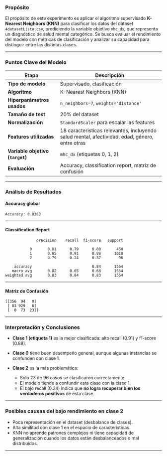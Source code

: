 
### Propósito

El propósito de este experimento es aplicar el algoritmo supervisado **K-Nearest Neighbors (KNN)** para clasificar los datos del dataset `4datasetListo.csv`, prediciendo la variable objetivo `mhc_dx`, que representa un diagnóstico de salud mental categórico. Se busca evaluar el rendimiento del modelo con métricas de clasificación y analizar su capacidad para distinguir entre las distintas clases.

---

### Puntos Clave del Modelo

| Etapa                            | Descripción                                                                                    |
| -------------------------------- | ---------------------------------------------------------------------------------------------- |
| **Tipo de modelo**               | Supervisado, clasificación                                                                     |
| **Algoritmo**                    | K-Nearest Neighbors (KNN)                                                                      |
| **Hiperparámetros usados**       | `n_neighbors=7`, `weights='distance'`                                                          |
| **Tamaño de test**               | 20% del dataset                                                                                |
| **Normalización**                | `StandardScaler` para escalar las features                                                     |
| **Features utilizadas**          | 18 características relevantes, incluyendo salud mental, afectividad, edad, género, entre otras |
| **Variable objetivo (`target`)** | `mhc_dx` (etiquetas 0, 1, 2)                                                                   |
| **Evaluación**                   | Accuracy, classification report, matriz de confusión                                           |

---

### Análisis de Resultados

#### Accuracy global

```text
Accuracy: 0.8363
```

---

#### Classification Report

```text
              precision    recall  f1-score   support

           0       0.81      0.79      0.80       450
           1       0.85      0.91      0.88      1018
           2       0.79      0.24      0.37        96

    accuracy                           0.84      1564
   macro avg       0.82      0.65      0.68      1564
weighted avg       0.83      0.84      0.83      1564
```

---

#### Matriz de Confusión

```
[[356  94   0]
 [ 83 929   6]
 [  0  73  23]]
```

---

###  Interpretación y Conclusiones

* **Clase 1 (etiqueta 1)** es la mejor clasificada: alto recall (0.91) y f1-score (0.88).
* **Clase 0** tiene buen desempeño general, aunque algunas instancias se confunden con clase 1.
* **Clase 2** es la más problemática:

  * Solo 23 de 96 casos se clasificaron correctamente.
  * El modelo tiende a confundir esta clase con la clase 1.
  * El bajo recall (0.24) indica que **no logra recuperar bien los verdaderos positivos** de esta clase.

---

### Posibles causas del bajo rendimiento en clase 2

* Poca representación en el dataset (desbalance de clases).
* Alta similitud con clase 1 en el espacio de características.
* KNN no aprende patrones complejos ni tiene capacidad de generalización cuando los datos están desbalanceados o mal distribuidos.

---

